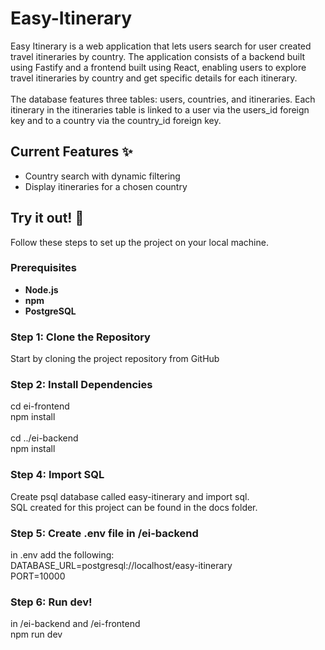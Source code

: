 # Easy-Itinerary

Easy Itinerary is a web application that lets users search for user created travel itineraries by country. The application consists of a backend built using Fastify and a frontend built using React, enabling users to explore travel itineraries by country and get specific details for each itinerary. 
<br/>
<br/>
The database features three tables: users, countries, and itineraries. Each itinerary in the itineraries table is linked to a user via the users_id foreign key and to a country via the country_id foreign key. 

## Current Features ✨
- Country search with dynamic filtering
- Display itineraries for a chosen country

## Try it out! 🚀

Follow these steps to set up the project on your local machine.

### Prerequisites

- **Node.js**
- **npm** 
- **PostgreSQL** 

### Step 1: Clone the Repository

Start by cloning the project repository from GitHub

### Step 2: Install Dependencies

cd ei-frontend <br/>
 npm install
<br/>  
cd ../ei-backend <br/>
npm install
<br/>
### Step 4: Import SQL
Create psql database called easy-itinerary and import sql. <br/>
SQL created for this project can be found in the docs folder.

### Step 5: Create .env file in /ei-backend
in .env add the following: <br/>
DATABASE_URL=postgresql://localhost/easy-itinerary <br/>
PORT=10000

### Step 6: Run dev!
in /ei-backend and /ei-frontend <br/>
npm run dev
